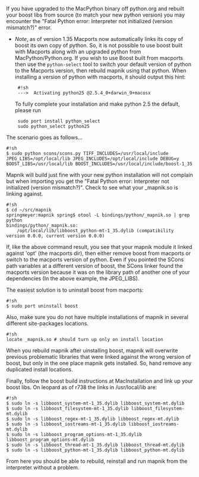 <!-- Name: MacPythonUpgradeIssues -->
<!-- Version: 4 -->
<!-- Last-Modified: 2009/02/05 10:01:35 -->
<!-- Author: springmeyer -->
If you have upgraded to the MacPython binary off python.org and rebuilt your boost libs from source (to match your new python version) you may encounter the "Fatal Python error: Interpreter not initialized (version mismatch?)" error.

 * *Note*, as of version 1.35 Macports now automatically links its copy of boost its own copy of python. So, it is not possible to use boost built with Macports along with an upgraded python from MacPython/Python.org. If you wish to use Boost built from macports then use the `python-select` tool to switch your default version of python to the Macports version, then rebuild mapnik using that python. When installing a version of python with macports, it should output this hint:

        #!sh
        --->  Activating python25 @2.5.4_0+darwin_9+macosx
    
    To fully complete your installation and make python 2.5 the default, please run
    
    	sudo port install python_select  
    	sudo python_select python25

The scenario goes as follows...


    #!sh
    $ sudo python scons/scons.py TIFF_INCLUDES=/usr/local/include
    JPEG_LIBS=/opt/local/lib JPEG_INCLUDES=/opt/local/include DEBUG=y
    BOOST_LIBS=/usr/local/lib BOOST_INCLUDES=/usr/local/include/boost-1_35

Mapnik will build just fine with your new python installation will not complain but when importing you get
the "Fatal Python error: Interpreter not initialized (version
mismatch?)". Check to see what your _mapnik.so is linking against.


    #!sh
    $ cd ~/src/mapnik
    springmeyer:mapnik spring$ otool -L bindings/python/_mapnik.so | grep python
    bindings/python/_mapnik.so:
    	/opt/local/lib/libboost_python-mt-1_35.dylib (compatibility version 0.0.0, current version 0.0.0)

If, like the above command result, you see that your mapnik module it linked against 'opt' (the macports dir), then either remove boost from macports or switch to the macports version of python. Even if you pointed the SCons path variables at a different version of boost, the SCons linker found the macports version because it was on the library path of another one of your dependencies (In the above example, the JPEG_LIBS).

The easiest solution is to uninstall boost from macports:


    #!sh
    $ sudo port uninstall boost

Also, make sure you do not have multiple installations of mapnik in several different site-packages locations. 


    #!sh
    locate _mapnik.so # should turn up only on install location

When you rebuild mapnik after uinstalling boost, mapnik will overwrite previous problematic libraries that were linked against the wrong version of boost, but only in the one place mapnik gets installed. So, hand remove any duplicated install locations.


Finally, follow the boost build instructions at MacInstallation and link up your boost libs. On leopard as of r738 the links in /usr/local/lib are:


    #!sh
    $ sudo ln -s libboost_system-mt-1_35.dylib libboost_system-mt.dylib
    $ sudo ln -s libboost_filesystem-mt-1_35.dylib libboost_filesystem-mt.dylib
    $ sudo ln -s libboost_regex-mt-1_35.dylib libboost_regex-mt.dylib
    $ sudo ln -s libboost_iostreams-mt-1_35.dylib libboost_iostreams-mt.dylib
    $ sudo ln -s libboost_program_options-mt-1_35.dylib
    libboost_program_options-mt.dylib
    $ sudo ln -s libboost_thread-mt-1_35.dylib libboost_thread-mt.dylib
    $ sudo ln -s libboost_python-mt-1_35.dylib libboost_python-mt.dylib

From here you should be able to rebuild, reinstall and run mapnik from the interpreter without a problem.
